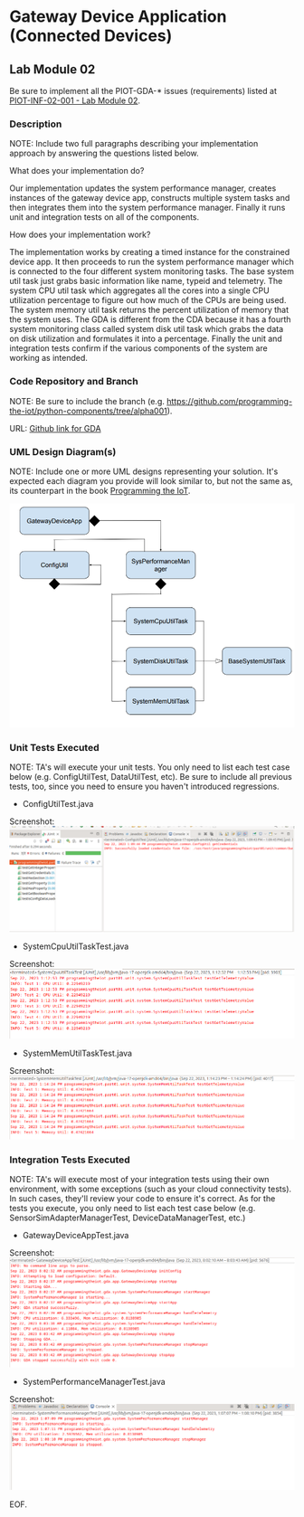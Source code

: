 # Gateway Device Application (Connected Devices)

## Lab Module 02

Be sure to implement all the PIOT-GDA-* issues (requirements) listed at [PIOT-INF-02-001 - Lab Module 02](https://github.com/orgs/programming-the-iot/projects/1#column-9974938).

### Description

NOTE: Include two full paragraphs describing your implementation approach by answering the questions listed below.

What does your implementation do? 

Our implementation updates the system performance manager, creates instances of the gateway device app, constructs multiple system tasks and then integrates them into the system performance manager. Finally it runs unit and integration tests on all of the components.

How does your implementation work?

The implementation works by creating a timed instance for the constrained device app. It then proceeds to run the system performance manager which is connected to the four different system monitoring tasks. The base system util task just grabs basic information like name, typeid and telemetry. The system CPU util task which aggregates all the cores into a single CPU utilization percentage to figure out how much of the CPUs are being used. The system memory util task returns the percent utilization of memory that the system uses. The GDA is different from the CDA because it has a fourth system monitoring class called system disk util task which grabs the data on disk utilization and formulates it into a percentage. Finally the unit and integration tests confirm if the various components of the system are working as intended.

### Code Repository and Branch

NOTE: Be sure to include the branch (e.g. https://github.com/programming-the-iot/python-components/tree/alpha001).

URL: [Github link for GDA](https://github.com/BanSuth/piot-java-components/tree/labmodule02)

### UML Design Diagram(s)

NOTE: Include one or more UML designs representing your solution. It's expected each
diagram you provide will look similar to, but not the same as, its counterpart in the
book [Programming the IoT](https://learning.oreilly.com/library/view/programming-the-internet/9781492081401/).

![GDA Image](Images/GDA/GDA_DIAGRAM.png)

### Unit Tests Executed

NOTE: TA's will execute your unit tests. You only need to list each test case below
(e.g. ConfigUtilTest, DataUtilTest, etc). Be sure to include all previous tests, too,
since you need to ensure you haven't introduced regressions.

- ConfigUtilTest.java 

Screenshot:
![ConfigUtilTest](Images/GDA/ConfigUtilTest_JAVA_INT.png)

- SystemCpuUtilTaskTest.java 

Screenshot:
![SystemCpuUtilTaskTest](Images/GDA/SystemCpuUtilTaskTest_JAVA_INT.png)

- SystemMemUtilTaskTest.java 

Screenshot:
![SystemMemUtilTaskTest](Images/GDA/SystemMemUtilTaskTest_JAVA_INT.png)


### Integration Tests Executed

NOTE: TA's will execute most of your integration tests using their own environment, with
some exceptions (such as your cloud connectivity tests). In such cases, they'll review
your code to ensure it's correct. As for the tests you execute, you only need to list each
test case below (e.g. SensorSimAdapterManagerTest, DeviceDataManagerTest, etc.)

- GatewayDeviceAppTest.java

Screenshot:
![GatewayDeviceAppTest](Images/GDA/GatewayDeviceAppTest_JAVA_UNIT.png)

- SystemPerformanceManagerTest.java

Screenshot:
![SystemPerformanceManagerTest](Images/GDA/SystemPerformanceManagerTest_JAVA_UNIT.png)

EOF.
